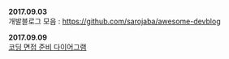 **2017.09.03**  
개발블로그 모음 : https://github.com/sarojaba/awesome-devblog

**2017.09.09**  
[코딩 면접 준비 다이어그램](http://www.insightbook.co.kr/12211)
